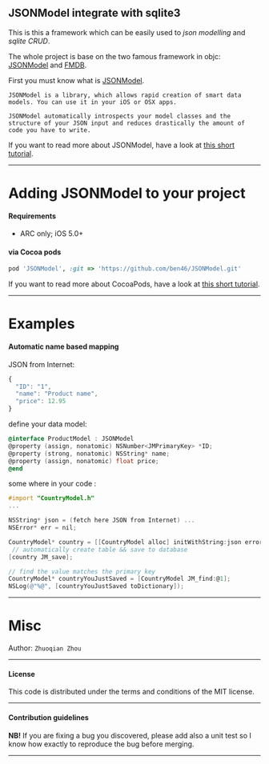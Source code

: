 ## JSONModel integrate with sqlite3

This is this a framework which can be easily used to *json modelling* and *sqlite CRUD*.

The whole project is base on the two famous framework in objc: [JSONModel](https://github.com/icanzilb/JSONModel) and [FMDB](https://github.com/ccgus/fmdb).

First you must know what is [JSONModel](https://github.com/icanzilb/JSONModel).

	JSONModel is a library, which allows rapid creation of smart data models. You can use it in your iOS or OSX apps.

	JSONModel automatically introspects your model classes and the structure of your JSON input and reduces drastically the amount of code you have to write.


If you want to read more about JSONModel, have a look at [this short tutorial](https://github.com/icanzilb/JSONModel).


------------------------------------
Adding JSONModel to your project
====================================

#### Requirements

* ARC only; iOS 5.0+ 

#### via Cocoa pods

```ruby
pod 'JSONModel', :git => 'https://github.com/ben46/JSONModel.git'
```

If you want to read more about CocoaPods, have a look at [this short tutorial](http://www.raywenderlich.com/12139/introduction-to-cocoapods).


------------------------------------


Examples
=======

#### Automatic name based mapping

JSON from Internet:

```javascript
{
  "ID": "1",
  "name": "Product name",
  "price": 12.95
}
```

define your data model:

```objective-c
@interface ProductModel : JSONModel
@property (assign, nonatomic) NSNumber<JMPrimaryKey> *ID;
@property (strong, nonatomic) NSString* name;
@property (assign, nonatomic) float price;
@end
```


some where in your code :



```objective-c
#import "CountryModel.h"
...

NSString* json = (fetch here JSON from Internet) ... 
NSError* err = nil;

CountryModel* country = [[CountryModel alloc] initWithString:json error:&err];
 // automatically create table && save to database
[country JM_save];

// find the value matches the primary key
CountryModel* countryYouJustSaved = [CountryModel JM_find:@1]; 
NSLog(@"%@", [countryYouJustSaved toDictionary]);

```

-------

Misc
=======

Author: `Zhuoqian Zhou`


-------
#### License
This code is distributed under the terms and conditions of the MIT license. 

-------
#### Contribution guidelines

**NB!** If you are fixing a bug you discovered, please add also a unit test so I know how exactly to reproduce the bug before merging.

-------
